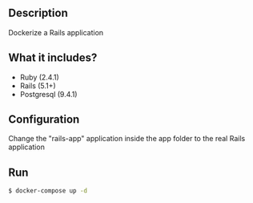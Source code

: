 ## Description

Dockerize a Rails application

## What it includes?

- Ruby (2.4.1)
- Rails (5.1+)
- Postgresql (9.4.1)

## Configuration

Change the "rails-app" application inside the app folder to the real Rails application

## Run

```bash
$ docker-compose up -d
```
